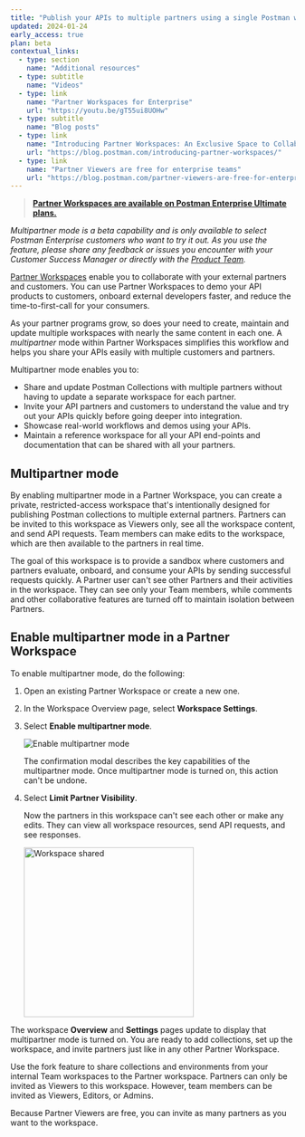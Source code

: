 ```yaml
---
title: "Publish your APIs to multiple partners using a single Postman workspace"
updated: 2024-01-24
early_access: true
plan: beta
contextual_links:
  - type: section
    name: "Additional resources"
  - type: subtitle
    name: "Videos"
  - type: link
    name: "Partner Workspaces for Enterprise"
    url: "https://youtu.be/gT55ui8UOHw"
  - type: subtitle
    name: "Blog posts"
  - type: link
    name: "Introducing Partner Workspaces: An Exclusive Space to Collaborate with Your API Partners"
    url: "https://blog.postman.com/introducing-partner-workspaces/"
  - type: link
    name: "Partner Viewers are free for enterprise teams"
    url: "https://blog.postman.com/partner-viewers-are-free-for-enterprise-teams/"
---
```


> **[Partner Workspaces are available on Postman Enterprise Ultimate plans.](https://www.postman.com/pricing)**

_Multipartner mode is a beta capability and is only available to select Postman Enterprise customers who want to try it out. As you use the feature, please share any feedback or issues you encounter with your Customer Success Manager or directly with the [Product Team](mailto:ramji.enamuthu@postman.com)._

[Partner Workspaces](/docs/collaborating-in-postman/using-workspaces/partner-workspaces/) enable you to collaborate with your external partners and customers. You can use Partner Workspaces to demo your API products to customers, onboard external developers faster, and reduce the time-to-first-call for your consumers.

As your partner programs grow, so does your need to create, maintain and update multiple workspaces with nearly the same content in each one. A _multipartner_ mode within Partner Workspaces simplifies this workflow and helps you share your APIs easily with multiple customers and partners.

Multipartner mode enables you to:

* Share and update Postman Collections with multiple partners without having to update a separate workspace for each partner.
* Invite your API partners and customers to understand the value and try out your APIs quickly before going deeper into integration.
* Showcase real-world workflows and demos using your APIs.
* Maintain a reference workspace for all your API end-points and documentation that can be shared with all your partners.

## Multipartner mode

By enabling multipartner mode in a Partner Workspace, you can create a private, restricted-access workspace that's intentionally designed for publishing Postman collections to multiple external partners. Partners can be invited to this workspace as Viewers only, see all the workspace content, and send API requests. Team members can make edits to the workspace, which are then available to the partners in real time.

The goal of this workspace is to provide a sandbox where customers and partners evaluate, onboard, and consume your APIs by sending successful requests quickly. A Partner user can't see other Partners and their activities in the workspace. They can see only your Team members, while comments and other collaborative features are turned off to maintain isolation between Partners.

## Enable multipartner mode in a Partner Workspace

To enable multipartner mode, do the following:

1. Open an existing Partner Workspace or create a new one.
1. In the Workspace Overview page, select **Workspace Settings**.
1. Select **Enable multipartner mode**.

    <img alt="Enable multipartner mode" src="https://assets.postman.com/postman-docs/v10/multipartner-workspace-enable-v10-22-1.gif">

    The confirmation modal describes the key capabilities of the multipartner mode. Once multipartner mode is turned on, this action can't be undone.

1. Select **Limit Partner Visibility**.

    Now the partners in this workspace can't see each other or make any edits. They can view all workspace resources, send API requests, and see responses.

    <img alt="Workspace shared" src="https://assets.postman.com/postman-docs/v10/multipartner-workspace-shared-v10-22.jpg" width="300px">

The workspace **Overview** and **Settings** pages update to display that multipartner mode is turned on. You are ready to add collections, set up the workspace, and invite partners just like in any other Partner Workspace.

Use the fork feature to share collections and environments from your internal Team workspaces to the Partner workspace. Partners can only be invited as Viewers to this workspace. However, team members can be invited as Viewers, Editors, or Admins.

Because Partner Viewers are free, you can invite as many partners as you want to the workspace.
